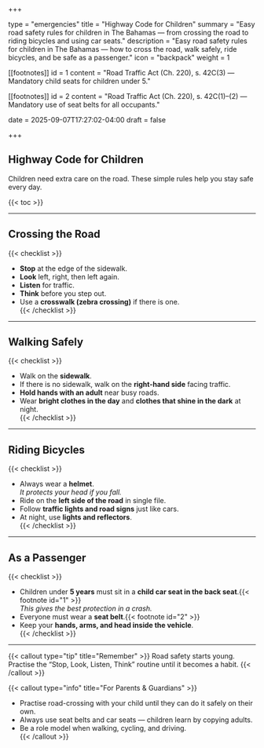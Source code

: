 +++

type = "emergencies"
title = "Highway Code for Children"
summary = "Easy road safety rules for children in The Bahamas — from crossing the road to riding bicycles and using car seats."
description = "Easy road safety rules for children in The Bahamas — how to cross the road, walk safely, ride bicycles, and be safe as a passenger."
icon = "backpack"
weight = 1

[[footnotes]]
id = 1
content = "Road Traffic Act (Ch. 220), s. 42C(3) — Mandatory child seats for children under 5."

[[footnotes]]
id = 2
content = "Road Traffic Act (Ch. 220), s. 42C(1)–(2) — Mandatory use of seat belts for all occupants."

date = 2025-09-07T17:27:02-04:00
draft = false

+++


## Highway Code for Children

Children need extra care on the road. These simple rules help you stay safe every day.  

{{< toc >}}

---

## Crossing the Road
{{< checklist >}}
- **Stop** at the edge of the sidewalk.  
- **Look** left, right, then left again.  
- **Listen** for traffic.  
- **Think** before you step out.  
- Use a **crosswalk (zebra crossing)** if there is one.  
{{< /checklist >}}

---

## Walking Safely
{{< checklist >}}
- Walk on the **sidewalk**.  
- If there is no sidewalk, walk on the **right-hand side** facing traffic.  
- **Hold hands with an adult** near busy roads.  
- Wear **bright clothes in the day** and **clothes that shine in the dark** at night.  
{{< /checklist >}}

---

## Riding Bicycles
{{< checklist >}}
- Always wear a **helmet**.  
  *It protects your head if you fall.*  
- Ride on the **left side of the road** in single file.  
- Follow **traffic lights and road signs** just like cars.  
- At night, use **lights and reflectors**.  
{{< /checklist >}}

---

## As a Passenger
{{< checklist >}}
- Children under **5 years** must sit in a **child car seat in the back seat**.{{< footnote id="1" >}}  
  *This gives the best protection in a crash.*  
- Everyone must wear a **seat belt**.{{< footnote id="2" >}}  
- Keep your **hands, arms, and head inside the vehicle**.  
{{< /checklist >}}

---

{{< callout type="tip" title="Remember" >}}
Road safety starts young. Practise the “Stop, Look, Listen, Think” routine until it becomes a habit.
{{< /callout >}}

{{< callout type="info" title="For Parents & Guardians" >}}
- Practise road-crossing with your child until they can do it safely on their own.  
- Always use seat belts and car seats — children learn by copying adults.  
- Be a role model when walking, cycling, and driving.  
{{< /callout >}}